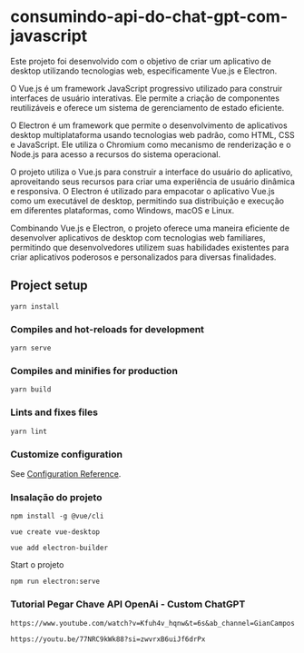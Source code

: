 # consumindo-api-do-chat-gpt-com-javascript

Este projeto foi desenvolvido com o objetivo de criar um aplicativo de desktop utilizando tecnologias web, especificamente Vue.js e Electron.

O Vue.js é um framework JavaScript progressivo utilizado para construir interfaces de usuário interativas. Ele permite a criação de componentes reutilizáveis e oferece um sistema de gerenciamento de estado eficiente.

O Electron é um framework que permite o desenvolvimento de aplicativos desktop multiplataforma usando tecnologias web padrão, como HTML, CSS e JavaScript. Ele utiliza o Chromium como mecanismo de renderização e o Node.js para acesso a recursos do sistema operacional.

O projeto utiliza o Vue.js para construir a interface do usuário do aplicativo, aproveitando seus recursos para criar uma experiência de usuário dinâmica e responsiva. O Electron é utilizado para empacotar o aplicativo Vue.js como um executável de desktop, permitindo sua distribuição e execução em diferentes plataformas, como Windows, macOS e Linux.

Combinando Vue.js e Electron, o projeto oferece uma maneira eficiente de desenvolver aplicativos de desktop com tecnologias web familiares, permitindo que desenvolvedores utilizem suas habilidades existentes para criar aplicativos poderosos e personalizados para diversas finalidades.

## Project setup
```
yarn install
```

### Compiles and hot-reloads for development
```
yarn serve
```

### Compiles and minifies for production
```
yarn build
```

### Lints and fixes files
```
yarn lint
```

### Customize configuration
See [Configuration Reference](https://cli.vuejs.org/config/).


### Insalação do projeto

```
npm install -g @vue/cli

vue create vue-desktop

vue add electron-builder
```

Start o projeto
```
npm run electron:serve
```

### Tutorial Pegar Chave API OpenAi - Custom ChatGPT

```
https://www.youtube.com/watch?v=Kfuh4v_hqnw&t=6s&ab_channel=GianCampos

https://youtu.be/77NRC9kWk88?si=zwvrxB6uiJf6drPx
```
